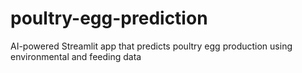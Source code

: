 # poultry-egg-prediction
AI-powered Streamlit app that predicts poultry egg production using environmental and feeding data
